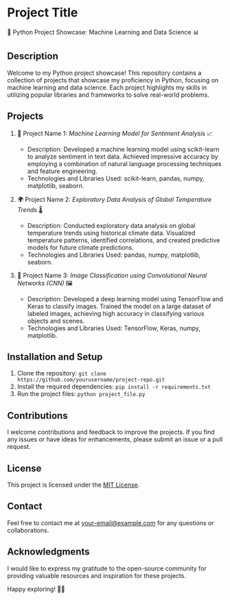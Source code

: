 # Project Title

🐍 Python Project Showcase: Machine Learning and Data Science 📊

## Description

Welcome to my Python project showcase! This repository contains a collection of projects that showcase my proficiency in Python, focusing on machine learning and data science. Each project highlights my skills in utilizing popular libraries and frameworks to solve real-world problems.

## Projects

1. 🤖 Project Name 1: *Machine Learning Model for Sentiment Analysis* 📈
   - Description: Developed a machine learning model using scikit-learn to analyze sentiment in text data. Achieved impressive accuracy by employing a combination of natural language processing techniques and feature engineering.
   - Technologies and Libraries Used: scikit-learn, pandas, numpy, matplotlib, seaborn.

2. 🌍 Project Name 2: *Exploratory Data Analysis of Global Temperature Trends* 🌡️
   - Description: Conducted exploratory data analysis on global temperature trends using historical climate data. Visualized temperature patterns, identified correlations, and created predictive models for future climate predictions.
   - Technologies and Libraries Used: pandas, numpy, matplotlib, seaborn.

3. 📸 Project Name 3: *Image Classification using Convolutional Neural Networks (CNN)* 🖼️
   - Description: Developed a deep learning model using TensorFlow and Keras to classify images. Trained the model on a large dataset of labeled images, achieving high accuracy in classifying various objects and scenes.
   - Technologies and Libraries Used: TensorFlow, Keras, numpy, matplotlib.

## Installation and Setup

1. Clone the repository: `git clone https://github.com/yourusername/project-repo.git`
2. Install the required dependencies: `pip install -r requirements.txt`
3. Run the project files: `python project_file.py`

## Contributions

I welcome contributions and feedback to improve the projects. If you find any issues or have ideas for enhancements, please submit an issue or a pull request.

## License

This project is licensed under the [MIT License](LICENSE).

## Contact

Feel free to contact me at [your-email@example.com](mailto:your-email@example.com) for any questions or collaborations.

## Acknowledgments

I would like to express my gratitude to the open-source community for providing valuable resources and inspiration for these projects.

Happy exploring! 🚀✨
